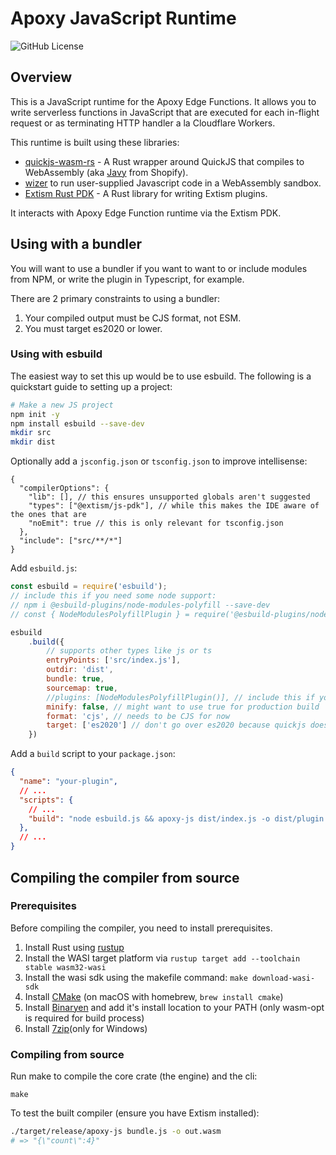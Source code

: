 # Apoxy JavaScript Runtime
![GitHub License](https://img.shields.io/github/license/extism/extism)

## Overview

This is a JavaScript runtime for the Apoxy Edge Functions. It allows you to write serverless functions in JavaScript that are executed for each in-flight request or as terminating HTTP handler a la Cloudflare Workers.

This runtime is built using these libraries:
* [quickjs-wasm-rs](https://github.com/bytecodealliance/javy/tree/main/crates/quickjs-wasm-rs) - A Rust wrapper around QuickJS that compiles to WebAssembly (aka [Javy](https://github.com/bytecodealliance/javy) from Shopify).
* [wizer](https://github.com/bytecodealliance/wizer) to run user-supplied Javascript code in a WebAssembly sandbox.
* [Extism Rust PDK](https://github.com/extism/rust-pdk) - A Rust library for writing Extism plugins.

It interacts with Apoxy Edge Function runtime via the Extism PDK.

## Using with a bundler

You will want to use a bundler
if you want to want to or include modules from NPM, or write the plugin in Typescript, for example.

There are 2 primary constraints to using a bundler:

1. Your compiled output must be CJS format, not ESM.
2. You must target es2020 or lower.

### Using with esbuild

The easiest way to set this up would be to use esbuild. The following is a quickstart guide to setting up a project:

```bash
# Make a new JS project
npm init -y
npm install esbuild --save-dev
mkdir src
mkdir dist
```

Optionally add a `jsconfig.json` or `tsconfig.json` to improve intellisense:

```jsonc
{
  "compilerOptions": {
    "lib": [], // this ensures unsupported globals aren't suggested
    "types": ["@extism/js-pdk"], // while this makes the IDE aware of the ones that are
    "noEmit": true // this is only relevant for tsconfig.json
  },
  "include": ["src/**/*"]
}
```

Add `esbuild.js`:

```js
const esbuild = require('esbuild');
// include this if you need some node support:
// npm i @esbuild-plugins/node-modules-polyfill --save-dev
// const { NodeModulesPolyfillPlugin } = require('@esbuild-plugins/node-modules-polyfill')

esbuild
    .build({
        // supports other types like js or ts
        entryPoints: ['src/index.js'],
        outdir: 'dist',
        bundle: true,
        sourcemap: true,
        //plugins: [NodeModulesPolyfillPlugin()], // include this if you need some node support
        minify: false, // might want to use true for production build
        format: 'cjs', // needs to be CJS for now
        target: ['es2020'] // don't go over es2020 because quickjs doesn't support it
    })
```

Add a `build` script to your `package.json`:

```json
{
  "name": "your-plugin",
  // ...
  "scripts": {
    // ...
    "build": "node esbuild.js && apoxy-js dist/index.js -o dist/plugin.wasm"
  },
  // ...
}
```

## Compiling the compiler from source

### Prerequisites
Before compiling the compiler, you need to install prerequisites.

1. Install Rust using [rustup](https://rustup.rs)
2. Install the WASI target platform via `rustup target add --toolchain stable wasm32-wasi`
3. Install the wasi sdk using the makefile command: `make download-wasi-sdk`
4. Install [CMake](https://cmake.org/install/) (on macOS with homebrew, `brew install cmake`)
6. Install [Binaryen](https://github.com/WebAssembly/binaryen/) and add it's install location to your PATH (only wasm-opt is required for build process)
5. Install [7zip](https://www.7-zip.org/)(only for Windows)


### Compiling from source

Run make to compile the core crate (the engine) and the cli:

```
make
```

To test the built compiler (ensure you have Extism installed):
```bash
./target/release/apoxy-js bundle.js -o out.wasm
# => "{\"count\":4}"
```

